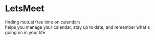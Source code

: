 # LetsMeet
finding mutual free time on calendars  
helps you manage your calendar, stay up to date, and remember what's going on in your life


